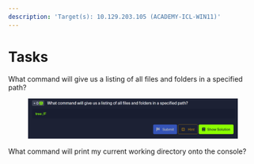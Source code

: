 ```yaml
---
description: 'Target(s): 10.129.203.105 (ACADEMY-ICL-WIN11)'
---
```


# Tasks

What command will give us a listing of all files and folders in a specified path?

<figure><img src="../../../../.gitbook/assets/image (158).png" alt=""><figcaption></figcaption></figure>



What command will print my current working directory onto the console?





